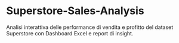 # Superstore-Sales-Analysis
Analisi interattiva delle performance di vendita e profitto del dataset Superstore con Dashboard Excel e report di insight.
